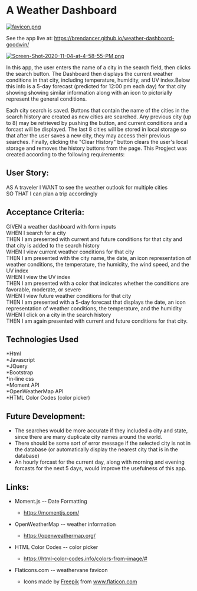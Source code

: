 # A Weather Dashboard             

[![favicon.png](https://i.postimg.cc/zDSDmZMT/favicon.png)](https://postimg.cc/MXHJR4zG)



See the app live at: https://brendancer.github.io/weather-dashboard-goodwin/


[![Screen-Shot-2020-11-04-at-4-58-55-PM.png](https://i.postimg.cc/Nf3dRSsP/Screen-Shot-2020-11-04-at-4-58-55-PM.png)](https://postimg.cc/crc7SD8Q)


In this app, the user enters the name of a city in the search field, then clicks the search button. The Dashboard then displays the current weather conditions in that city, including temperature, humidity, and UV index.Below this info is a 5-day forecast (predicted for 12:00 pm each day) for that city showing showing similar information along with an icon to pictorially represent the general conditions.

Each city search is saved. Buttons that contain the name of the cities in the search history are created as new cities are searched. Any previous city (up to 8) may be retrieved by pushing the button, and current conditions and a forcast will be displayed. The last 8 cities will be stored in local storage so that after the user saves a new city, they may access their previous searches. Finally, clicking the "Clear History" button clears the user's local storage and removes the history buttons from the page.
This Progject was created according to the following requirements:


## User Story:

AS A traveler
I WANT to see the weather outlook for multiple cities   
SO THAT I can plan a trip accordingly   

## Acceptance Criteria:

GIVEN a weather dashboard with form inputs   
WHEN I search for a city   
THEN I am presented with current and future conditions for that city and that city is added to the search history   
WHEN I view current weather conditions for that city    
THEN I am presented with the city name, the date, an icon representation of weather conditions, the temperature, the humidity, the wind speed, and the UV index  
WHEN I view the UV index   
THEN I am presented with a color that indicates whether the conditions are favorable, moderate, or severe   
WHEN I view future weather conditions for that city   
THEN I am presented with a 5-day forecast that displays the date, an icon representation of weather conditions, the temperature, and the humidity   
WHEN I click on a city in the search history   
THEN I am again presented with current and future conditions for that city.   

## Technologies Used

*Html   
*Javascript   
*JQuery   
*Bootstrap   
*in-line css   
*Moment API   
*OpenWeatherMap API   
*HTML Color Codes (color picker)   

## Future Development:

- The searches would be more accurate if they included a city and state, since there are many duplicate city names around the world.  
- There should be some sort of error message if the selected city is not in the database (or automatically display the nearest city that is in the database)  
- An hourly forcast for the current day, along with morning and evening forcasts for the next 5 days, would improve the usefulness of this app.  

## Links:
- Moment.js -- Date Formatting  
  - https://momentjs.com/  

- OpenWeatherMap -- weather information  
  - https://openweathermap.org/  

- HTML Color Codes -- color picker   
  - https://html-color-codes.info/colors-from-image/#  

- Flaticons.com -- weathervane favicon   
  - Icons made by <a href="http://www.freepik.com/" title="Freepik">Freepik</a> from <a href="https://www.flaticon.com/" title="Flaticon"> www.flaticon.com</a>  






